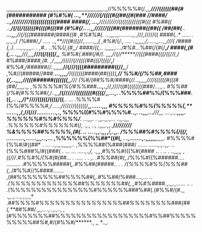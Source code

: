,,,,,,,,,,,,,,,,,,,,,,,,,,,,,,,,,,,,,,,,,,,,,,,,,,,,,,,,,,,,,,,.,,//%%%%%#(/.,,,****////((((((##(#(###########
                                                                 *(#%#%#(*   ...,*****//////(/((((#((##((#(###
                                                                //####/      ..,***//*///////(((((((((((((####
                                                               ####(/,      ...,***////*//////((((((((((((#(((
                                                             #%##((*        ..,********/(/((/((((((#((((#(((##
                                                           (#%#(/*..       ..,,******//////(((##(#######((##((
                                                          /##(##( .       ...,,***,****/*/(/(((#######(####((#
                                                         ,#%#%#(.*        ...,,,.,*,.........,.,*///*,*/////((
                                                         ####(..*         .....        .               ,,.,.,/
                                                       /%###/,*/         .....    ..,**//((#(((//*,......,,,*(
                                                      ,#%#*/(*/.,        .... ..,,,,****,,/,.....,*,...,,*///(
                                                      /####(,*./*.       ...,.,.,,,.. . ,#*..  ..%%(/,(#**,,*/
                                                     *####/***((,..      .,,,***,,,..../*#%#...*%##(/(#(/**,*/
                                                     ####(*,*(#(,*..    .,,,**///*,,,******,*///((/((((/**,,**
                                                    *%#%#(.*###(/#*/*/. ,,,,*//(//*****//(((####(((/((//*/*,*/
                                                    #%###/*####,(#. ,/*,,,,,*/*//*///(//((((##(((/((((/***,**/
                                                    #%%#*,/####*##/*/.*.,,,,,,**//(///((((#########((//*,,***/
                                                   ,%#//(#####//###.**...,,,,***/*/(((((((####(##(((((*,****//
                                                   *%%#/(/%%##,####*(/,..,,,,******//(((######(((((((,,**/**//
                                                   (%#/(##%%#*/####(//*...,,,,***,////((((((#(((#(##/,,,,,.,,*
                                                   ,%%%%%#(%(/#%%###***...,.,**//,////((#((((((((###/....*,.. 
                                                    #%%##(/%#(#%%%##/,/*..,,,**/(///*///((((((((#((((/*,,...,.
                                                    .%%%%##%%/(%%%###.((,.. .,,*/*/*////(((((/((((/((**..  ...
                                                     .%%%%#(%%/#%%%%#*,/*.....,*/*//////((((((/****,,......,,,
                                                      #%%%%%#%%(%%%%%(,** ....*..,*,/,//(///**...........,.,**
                                                       %%%%((#%%#%%%%#..,. ..,,,...****/*//,,, ....,.,.**,,,,.
                                                        %%%%%%#%%#%%%%/**. ...,,,. . ,,,***.,,.,*...  ..,,.,,,
                                                        .%%%%%%#%%%%%%#*(/,  .,., .., .,,*,,.*,,.,**//*///////
                                                          %&%%%%##%%%%%,(#(.  .. ...  .,,.*,*,,*,**/*****,.,,.
                                                           /%%%##%#%%%%(/((/,  ..........,.*.....*,,***,..,...
                                                            ,%%%%%%(%%##*((#(,   .   .,.......,.,,,,,,**,,,,,.
                                                              #%%%%#(%%#/#((##*        . ... ..,.,,.,,,*,*,,..
                                                               ,%%%%##(%###(###/       ...... ......,.,.*.,,.*
                                                               ..(%%%###%/#((###(       . ... ... .....,.,*/,*
                                                              .,,,,#%%%#(((%#(#### ..         .  .. . ..,,,,*,
                                                            ,((///*.*#%%#%/(%#(#(##...          . ..... . . ,.
                                                          .#%%##(#(*,./%%%#((%######....            ......... 
                                                        .#%%%%%#####(*,.*#%%##*(#####..    .                . 
                                                       /(%%%%#%%(%%%##(*,./#%%#//%####.......                 
                                                    ,(##%%%%%%%%##%%%%##(*,.*#%%##/%###...*.,... ..           
                                                 .(%%%%%%%%%%%%%##%%%%%%%##(,.,#%#%#*###.,.,,.,...... .. .    
                                              .(%%%%%%%%%%%%%%%%#%%%%%%###%##(*.*(#%%#/(#.,, .,,.,....,.,.,.,*
                                       .*##%%%%#%%%%%%%%%%%%%%%%##%%%%%%%%###(##(,**##%##/.*,*,*,....,..,.,..,
                                 ,(#%%%%%%%##%%%%%%%%%%%%%%%%%%#%%##%%%%%%%%%%#*#%#,#*/(#%%#/******., ,, *..,.
